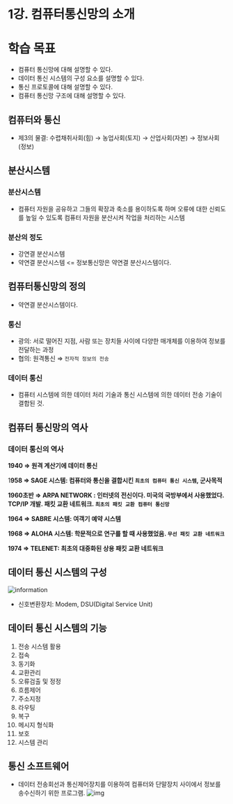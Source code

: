 # 1강. 컴퓨터통신망의 소개

# 학습 목표

- 컴퓨터 통신망에 대해 설명할 수 있다.
- 데이터 통신 시스템의 구성 요소를 설명할 수 있다.
- 통신 프로토콜에 대해 설명할 수 있다.
- 컴퓨터 통신망 구조에 대해 설명할 수 있다.

## 컴퓨터와 통신

- 제3의 물결: 수렵채취사회(힘) → 농업사회(토지) → 산업사회(자본) → 정보사회(정보)

## 분산시스템

### 분산시스템

- 컴퓨터 자원을 공유하고 그들의 확장과 축소를 용이하도록 하며 오류에 대한 신뢰도를 높일 수 있도록 컴퓨터 자원을 분산시켜 작업을 처리하는 시스템

### 분산의 정도

- 강연결 분산시스템
- 약연결 분산시스템 <= 정보통신망은 약연결 분산시스템이다.
## 컴퓨터통신망의 정의

- 약연결 분산시스템이다.

### 통신

- 광의: 서로 떨어진 지점, 사람 또는 장치들 사이에 다양한 매개체를 이용하여 정보를 전달하는 과정
- 협의: 원격통신 ⇒ `전자적 정보의 전송`

### 데이터 통신

- 컴퓨터 시스템에 의한 데이터 처리 기술과 통신 시스템에 의한 데이터 전송 기술이 결합된 것.

## 컴퓨터 통신망의 역사

### 데이터 통신의 역사

**1940 ⇒ 원격 계산기에 데이터 통신**

1**958 ⇒ SAGE 시스템: 컴퓨터와 통신을 결합시킨 `최초의 컴퓨터 통신 시스템`, 군사목적**

**1960초반 ⇒ ARPA NETWORK : 인터넷의 전신이다. 미국의 국방부에서 사용했었다. TCP/IP 개발. 패킷 교환 네트워크. `최초의 패킷 교환 컴퓨터 통신망`**

**1964 ⇒ SABRE 시스템: 여객기 예약 시스템**

**1968 ⇒ ALOHA 시스템: 학문적으로 연구를 할 때 사용했었음. `무선 패킷 교환 네트워크`**

**1974 ⇒ TELENET: 최초의 대중화된 상용 패킷 교환 네트워크**

## 데이터 통신 시스템의 구성
![information](https://user-images.githubusercontent.com/43905552/154084630-6f6a5ac0-336a-43a7-a087-b8aa15cb524b.png)

- 신호변환장치: Modem, DSU(Digital Service Unit)

## 데이터 통신 시스템의 기능

1. 전송 시스템 활용
2. 접속
3. 동기화
4. 교환관리
5. 오류검출 및 정정
6. 흐름제어
7. 주소지정
8. 라우팅
9. 복구
10. 메시지 형식화
11. 보호
12. 시스템 관리

## 통신 소프트웨어

- 데이터 전송회선과 통신제어장치를 이용하여 컴퓨터와 단말장치 사이에서 정보를 송수신하기 위한 프로그램.
  ![img](https://user-images.githubusercontent.com/43905552/154085984-7504a3e4-6773-4f61-b472-f2eea8185627.png)